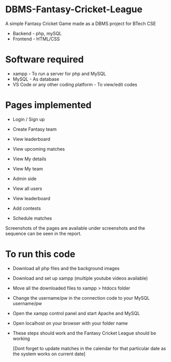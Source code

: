 # DBMS-Fantasy-Cricket-League
A simple Fantasy Cricket Game made as a DBMS project for BTech CSE
- Backend - php, mySQL
- Frontend - HTML/CSS 

# Software required
- xampp - To run a server for php and MySQL
- MySQL - As database 
- VS Code or any other coding platform - To view/edit codes

# Pages implemented 
 - Login / Sign up
-  Create Fantasy team 
- View leaderboard
 - View upcoming matches 
-  View My details
-  View My team

-  Admin side
-  View all users
 - View leaderboard
 - Add contests
 - Schedule matches
 
Screenshots of the pages are available under screenshots and the sequence can be seen in the report.

# To run this code
- Download all php files and the background images
- Download and set up xampp (multiple youtube videos available)
- Move all the downloaded files to xampp > htdocs folder
- Change the username/pw in the connection code to your MySQL username/pw
- Open the xampp control panel and start Apache and MySQL
- Open localhost on your browser with your folder name
- These steps should work and the Fantasy Cricket League should be working
  
  [Dont forget to update matches in the calendar for that particular date as the system works on current date]
